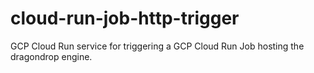 # cloud-run-job-http-trigger
GCP Cloud Run service for triggering a GCP Cloud Run Job hosting the dragondrop engine.
